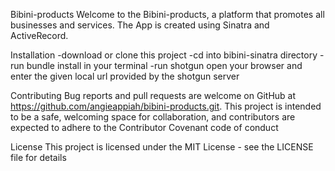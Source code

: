  Bibini-products
 Welcome to the Bibini-products, a platform that promotes all businesses and services. The App is created using Sinatra and ActiveRecord.

 Installation
 -download or clone this project
 -cd into bibini-sinatra directory
 -run bundle install in your terminal 
 -run shotgun
open your browser and enter the given local url provided by the shotgun server

Contributing
Bug reports and pull requests are welcome on GitHub at https://github.com/angieappiah/bibini-products.git. This project is intended to be a safe, welcoming space for collaboration, and contributors are expected to adhere to the Contributor Covenant code of conduct

License
This project is licensed under the MIT License - see the LICENSE file for details